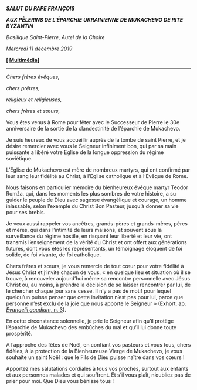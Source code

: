 ***SALUT*** ***DU PAPE FRANÇOIS***

***AUX PÈLERINS DE L'ÉPARCHIE UKRAINIENNE DE MUKACHEVO DE RITE BYZANTIN***

*Basilique Saint-Pierre, Autel de la Chaire*

*Mercredi 11 décembre 2019*

**[ [Multimédia](http://w2.vatican.va/content/francesco/fr/events/event.dir.html/content/vaticanevents/fr/2019/12/11/eparchia-mukachevo.html)]**

* * *

*Chers frères évêques,*

*chers prêtres,*

*religieux et religieuses,*

*chers frères et sœurs,*

Vous êtes venus à Rome pour fêter avec le Successeur de Pierre le 30e anniversaire de la sortie de la clandestinité de l’éparchie de Mukachevo.

Je suis heureux de vous accueillir auprès de la tombe de saint Pierre, et je désire remercier avec vous le Seigneur infiniment bon, qui par sa main puissante a libéré votre Eglise de la longue oppression du régime soviétique.

L’Eglise de Mukachevo est mère de nombreux martyrs, qui ont confirmé par leur sang leur fidélité au Christ, à l’Eglise catholique et à l’Evêque de Rome.

Nous faisons en particulier mémoire du bienheureux évêque martyr Teodor Romža, qui, dans les moments les plus sombres de votre histoire, a su guider le peuple de Dieu avec sagesse évangélique et courage, un homme inlassable, selon l’exemple du Christ Bon Pasteur, jusqu’à donner sa vie pour ses brebis.

Je veux aussi rappeler vos ancêtres, grands-pères et grands-mères, pères et mères, qui dans l’intimité de leurs maisons, et souvent sous la surveillance du régime hostile, en risquant leur liberté et leur vie, ont transmis l’enseignement de la vérité du Christ et ont offert aux générations futures, dont vous êtes les représentants, un témoignage éloquent de foi solide, de foi vivante, de foi catholique.

Chers frères et sœurs, je vous remercie de tout cœur pour votre fidélité à Jésus Christ et j’invite chacun de vous, « en quelque lieu et situation où il se trouve, à renouveler aujourd’hui même sa rencontre personnelle avec Jésus Christ ou, au moins, à prendre la décision de se laisser rencontrer par lui, de le chercher chaque jour sans cesse. Il n’y a pas de motif pour lequel quelqu’un puisse penser que cette invitation n’est pas pour lui, parce que personne n’est exclu de la joie que nous apporte le Seigneur » (Exhort. ap. [*Evangelii gaudium*, n. 3](http://www.vatican.va/content/francesco/fr/apost_exhortations/documents/papa-francesco_esortazione-ap_20131124_evangelii-gaudium.html#1._Une_joie_qui_se_renouvelle_et_se_communique)).

En cette circonstance solennelle, je prie le Seigneur afin qu’il protège l’éparchie de Mukachevo des embûches du mal et qu’il lui donne toute prospérité.

A l’approche des fêtes de Noël, en confiant vos pasteurs et vous tous, chers fidèles, à la protection de la Bienheureuse Vierge de Mukachevo, je vous souhaite un saint Noël : que le Fils de Dieu puisse naître dans vos cœurs !

Apportez mes salutations cordiales à tous vos proches, surtout aux enfants et aux personnes malades et qui souffrent. Et s’il vous plaît, n’oubliez pas de prier pour moi. Que Dieu vous bénisse tous !
